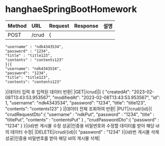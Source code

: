 # hanghaeSpringBootHomework

|Method|URL|Request|Response|설명|
|:---|:---|:---|:---|:---|
|POST|/crud|{
    "username" : "ndk4343534",
    "password" : "1234",
    "title" : "title123",
    "contents" : "contents123"
    }|{
    "username": "ndk4343534",
    "password": "1234",
    "title": "title123",
    "contents": "contents123"
}|데이터 입력 후 입력된 데이터 반환|
|GET|/crud||[
    {
        "createdAt": "2023-02-08T13:43:53.953567",
        "modifiedAt": "2023-02-08T13:43:53.953567",
        "id": 1,
        "username": "ndk4343534",
        "password": "1234",
        "title": "title123",
        "contents": "contents123"
    }
]|데이터 전체 조회하여 반환|
|PUT|/crud/{id}|{
    "crudRequestDto":{
        "username" : "ndkPut",
        "password" : "1234",
        "title" : "titlePut",
        "contents" : "contentsPut"
    }
    ,
    "crudPasswordDto":{
        "password" : "1234"
    }
}|{id}번 게시물 수정 성공|인증용 비밀번호와 수정할 데이터를 받아 해당 id의 데이터 수정|
|DELETE|/crud/{id}|{
    "password" : "1234"
}|{id}번 게시물 삭제 성공|인증용 비밀번호를 받아 해당 id의 게시물 삭제|
